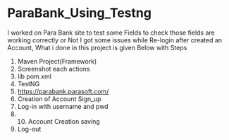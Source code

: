 # ParaBank_Using_Testng
I worked on Para Bank site to test some Fields to check those fields are working correctly or Not I got some issues while Re-login after created an Account, What i done in this project is given Below with Steps
1. Maven Project(Framework)
2. Screenshot each actions
3. lib pom.xml
4. TestNG
5. https://parabank.parasoft.com/
6. Creation of Account Sign_up
7. Log-in with username and pwd
8. 10. Account Creation saving
9. Log-out

